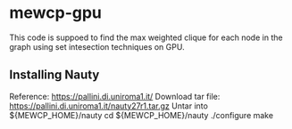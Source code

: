 # mewcp-gpu
This code is suppoed to find the max weighted clique for each node in the graph using set intesection techniques on GPU.

## Installing Nauty
Reference: https://pallini.di.uniroma1.it/
Download tar file: https://pallini.di.uniroma1.it/nauty27r1.tar.gz
Untar into ${MEWCP_HOME}/nauty
cd ${MEWCP_HOME}/nauty
./configure
make
